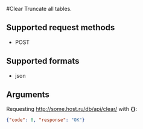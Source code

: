 #Clear
Truncate all tables.

## Supported request methods 
* POST

## Supported formats
* json

## Arguments

Requesting http://some.host.ru/db/api/clear/ with **{}**:
```json
{"code": 0, "response": "OK"}
```
